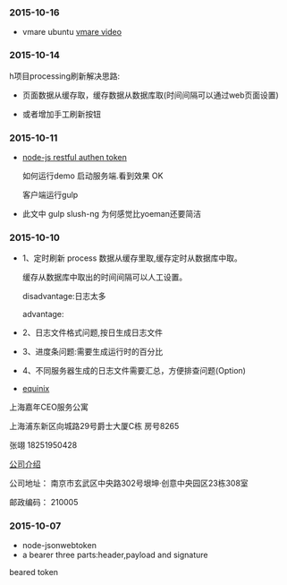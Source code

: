 
### 2015-10-16
*	vmare ubuntu 
	[vmare video](http://kb.vmware.com/selfservice/microsites/search.do?language=en_US&cmd=displayKC&externalId=1022525)

### 2015-10-14

h项目processing刷新解决思路:

*	页面数据从缓存取，缓存数据从数据库取(时间间隔可以通过web页面设置)

*	或者增加手工刷新按钮
### 2015-10-11
*	[node-js restful authen token](http://thejackalofjavascript.com/architecting-a-restful-node-js-app/)
	
	如何运行demo 启动服务端.看到效果 OK
	
	客户端运行gulp
*	此文中 gulp slush-ng 为何感觉比yoeman还要简洁

### 2015-10-10
*	1、定时刷新 process 数据从缓存里取,缓存定时从数据库中取。

	缓存从数据库中取出的时间间隔可以人工设置。

	disadvantage:日志太多

	advantage:	

*	2、日志文件格式问题,按日生成日志文件

*	3、进度条问题:需要生成运行时的百分比
	
*	4、不同服务器生成的日志文件需要汇总，方便排查问题(Option)

*	[equinix](http://www.equinix.cn/locations/asia-colocation/asia-data-centers/)

上海嘉年CEO服务公寓 

上海浦东新区向城路29号爵士大厦C栋 房号8265

张翊 18251950428

[公司介绍](http://companyadc.51job.com/companyads/2015/nj/sailailuo0304_8819wh/index.htm)

公司地址：	南京市玄武区中央路302号垠坤·创意中央园区23栋308室
 
邮政编码：	210005

### 2015-10-07
*	node-jsonwebtoken
*	a bearer three parts:header,payload and signature

beared token